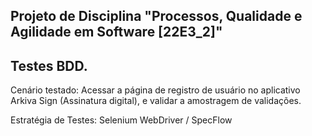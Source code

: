 ## Projeto de Disciplina "Processos, Qualidade e Agilidade em Software [22E3_2]"

## Testes BDD.

Cenário testado:
Acessar a página de registro de usuário no aplicativo Arkiva Sign (Assinatura digital), e validar a amostragem de validações.

Estratégia de Testes:
Selenium WebDriver / SpecFlow
